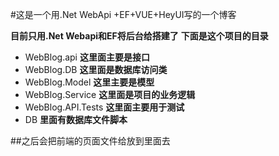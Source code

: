 #这是一个用.Net WebApi +EF+VUE+HeyUI写的一个博客  

__目前只用.Net Webapi和EF将后台给搭建了__
__下面是这个项目的目录__
* WebBlog.api **这里面主要是接口**
* WebBlog.DB **这里面是数据库访问类**
* WebBlog.Model **这里主要是模型**
* WebBlog.Service     **这里面是项目的业务逻辑**
* WebBlog.API.Tests **这里面主要用于测试**
* DB **里面有数据库文件脚本**


##之后会把前端的页面文件给放到里面去